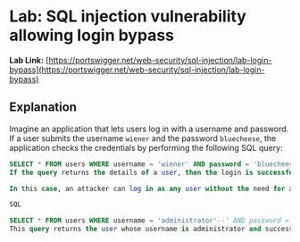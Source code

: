 # Lab: SQL injection vulnerability allowing login bypass

**Lab Link:** [https://portswigger.net/web-security/sql-injection/lab-login-bypass](https://portswigger.net/web-security/sql-injection/lab-login-bypass)

## Explanation

Imagine an application that lets users log in with a username and password. If a user submits the username `wiener` and the password `bluecheese`, the application checks the credentials by performing the following SQL query:

```sql
SELECT * FROM users WHERE username = 'wiener' AND password = 'bluecheese'
If the query returns the details of a user, then the login is successful. Otherwise, it is rejected.

In this case, an attacker can log in as any user without the need for a password. They can do this using the SQL comment sequence -- to remove the password check from the WHERE clause of the query. For example, submitting the username administrator'-- and a blank password results in the following query:

SQL

SELECT * FROM users WHERE username = 'administrator'--' AND password = ''
This query returns the user whose username is administrator and successfully logs the attacker in as that user.